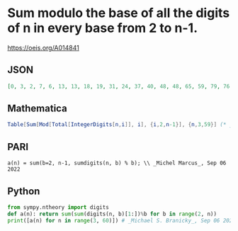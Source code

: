 # Sum modulo the base of all the digits of n in every base from 2 to n\-1\.
https://oeis.org/A014841
## JSON
```JSON
[0, 3, 2, 7, 6, 13, 13, 18, 19, 31, 24, 37, 40, 48, 48, 65, 59, 79, 76, 85, 93, 117, 105, 121, 132, 148, 143, 176, 163, 193, 191, 208, 226, 250, 225, 262, 277, 302, 290, 332, 320, 359, 363, 376, 394, 444, 419, 455, 462, 491, 495, 551, 540, 577, 564, 601, 625]
```
## Mathematica
```Mathematica
Table[Sum[Mod[Total[IntegerDigits[n,i]], i], {i,2,n-1}], {n,3,59}] (* _Stefano Spezia_, Sep 06 2022 *)
```
## PARI
```PARI
a(n) = sum(b=2, n-1, sumdigits(n, b) % b); \\ _Michel Marcus_, Sep 06 2022
```
## Python
```Python
from sympy.ntheory import digits
def a(n): return sum(sum(digits(n, b)[1:])%b for b in range(2, n))
print([a(n) for n in range(3, 60)]) # _Michael S. Branicky_, Sep 06 2022
```
